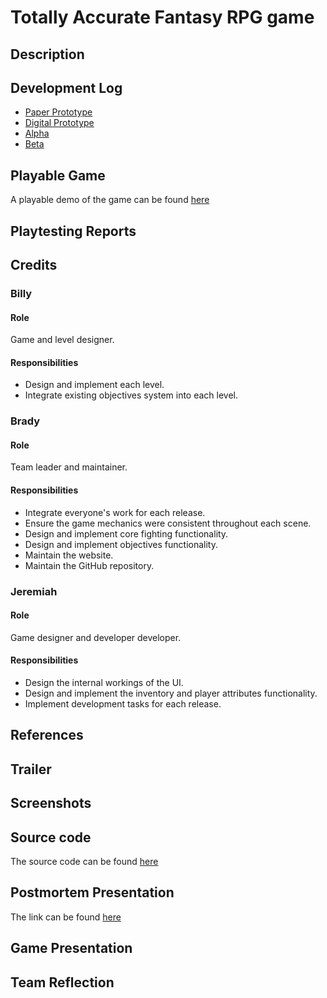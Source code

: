 # Totally Accurate Fantasy RPG game 

## Description 
## Development Log 

- [Paper Prototype](paper-prototype.md)
- [Digital Prototype](digital-prototype.md)
- [Alpha](alpha.md)
- [Beta](beta.md)

## Playable Game 

A playable demo of the game can be found [here](game/index.md)

## Playtesting Reports 
## Credits 

### Billy

#### Role

Game and level designer.

#### Responsibilities

- Design and implement each level.
- Integrate existing objectives system into each level.

### Brady 

#### Role

Team leader and maintainer.


#### Responsibilities

- Integrate everyone's work for each release.
- Ensure the game mechanics were consistent throughout each scene.
- Design and implement core fighting functionality.
- Design and implement objectives functionality.
- Maintain the website.
- Maintain the GitHub repository.

### Jeremiah

#### Role

Game designer and developer developer. 

#### Responsibilities

- Design the internal workings of the UI.
- Design and implement the inventory and player attributes functionality.
- Implement development tasks for each release.

## References 
## Trailer 
## Screenshots
## Source code

The source code can be found [here](https://github.com/bpas247/css385-final/tree/master/src)

## Postmortem Presentation 
The link can be found [here](https://docs.google.com/presentation/d/1XOU-gSSckHWbrTYgiVhBZppNXJh7SmP0PHG-AKPbIYg/edit?usp=sharing)

## Game Presentation 
## Team Reflection
